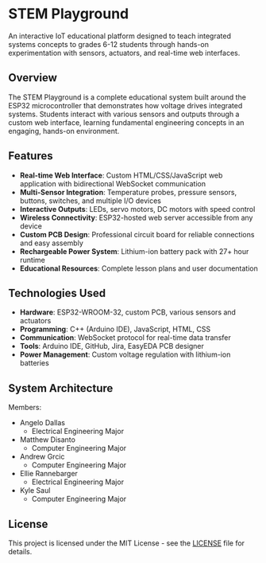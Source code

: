 # STEM Playground

An interactive IoT educational platform designed to teach integrated systems concepts to grades 6-12 students through hands-on experimentation with sensors, actuators, and real-time web interfaces.

## Overview

The STEM Playground is a complete educational system built around the ESP32 microcontroller that demonstrates how voltage drives integrated systems. Students interact with various sensors and outputs through a custom web interface, learning fundamental engineering concepts in an engaging, hands-on environment.

## Features

- **Real-time Web Interface**: Custom HTML/CSS/JavaScript web application with bidirectional WebSocket communication
- **Multi-Sensor Integration**: Temperature probes, pressure sensors, buttons, switches, and multiple I/O devices
- **Interactive Outputs**: LEDs, servo motors, DC motors with speed control
- **Wireless Connectivity**: ESP32-hosted web server accessible from any device
- **Custom PCB Design**: Professional circuit board for reliable connections and easy assembly
- **Rechargeable Power System**: Lithium-ion battery pack with 27+ hour runtime
- **Educational Resources**: Complete lesson plans and user documentation

## Technologies Used

- **Hardware**: ESP32-WROOM-32, custom PCB, various sensors and actuators
- **Programming**: C++ (Arduino IDE), JavaScript, HTML, CSS
- **Communication**: WebSocket protocol for real-time data transfer
- **Tools**: Arduino IDE, GitHub, Jira, EasyEDA PCB designer
- **Power Management**: Custom voltage regulation with lithium-ion batteries

## System Architecture

Members:
- Angelo Dallas
	- Electrical Engineering Major
- Matthew Disanto
	- Computer Engineering Major
- Andrew Grcic
	- Computer Engineering Major
- Ellie Rannebarger
	- Electrical Engineering Major
- Kyle Saul
	- Computer Engineering Major

## License

This project is licensed under the MIT License - see the [LICENSE](LICENSE.txt) file for details.
